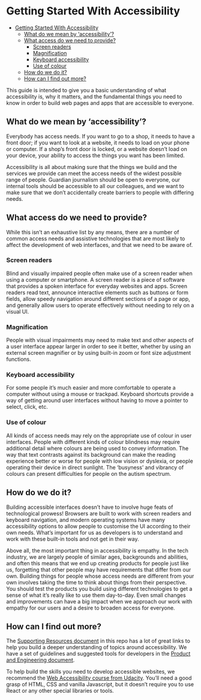 # Getting Started With Accessibility

- [Getting Started With Accessibility](#getting-started-with-accessibility)
  - [What do we mean by ‘accessibility’?](#what-do-we-mean-by-accessibility)
  - [What access do we need to provide?](#what-access-do-we-need-to-provide)
    - [Screen readers](#screen-readers)
    - [Magnification](#magnification)
    - [Keyboard accessibility](#keyboard-accessibility)
    - [Use of colour](#use-of-colour)
  - [How do we do it?](#how-do-we-do-it)
  - [How can I find out more?](#how-can-i-find-out-more)

This guide is intended to give you a basic understanding of what accessibility is, why it matters, and the fundamental things you need to know in order to build web pages and apps that are accessible to everyone.

## What do we mean by ‘accessibility’?

Everybody has access needs. If you want to go to a shop, it needs to have a front door; if you want to look at a website, it needs to load on your phone or computer. If a shop’s front door is locked, or a website doesn’t load on your device, your ability to access the things you want has been limited.

Accessibility is all about making sure that the things we build and the services we provide can meet the access needs of the widest possible range of people. Guardian journalism should be open to everyone, our internal tools should be accessible to all our colleagues, and we want to make sure that we don’t accidentally create barriers to people with differing needs.

## What access do we need to provide?

While this isn’t an exhaustive list by any means, there are a number of common access needs and assistive technologies that are most likely to affect the development of web interfaces, and that we need to be aware of.

### Screen readers

Blind and visually impaired people often make use of a screen reader when using a computer or smartphone. A screen reader is a piece of software that provides a spoken interface for everyday websites and apps. Screen readers read text, announce interactive elements such as buttons or form fields, allow speedy navigation around different sections of a page or app, and generally allow users to operate effectively without needing to rely on a visual UI.

### Magnification

People with visual impairments may need to make text and other aspects of a user interface appear larger in order to see it better, whether by using an external screen magnifier or by using built-in zoom or font size adjustment functions.

### Keyboard accessibility

For some people it’s much easier and more comfortable to operate a computer without using a mouse or trackpad. Keyboard shortcuts provide a way of getting around user interfaces without having to move a pointer to select, click, etc.

### Use of colour

All kinds of access needs may rely on the appropriate use of colour in user interfaces. People with different kinds of colour blindness may require additional detail where colours are being used to convey information. The way that text contrasts against its background can make the reading experience better or worse for people with low vision or dyslexia, or people operating their device in direct sunlight. The ‘busyness’ and vibrancy of colours can present difficulties for people on the autism spectrum.

## How do we do it?

Building accessible interfaces doesn’t have to involve huge feats of technological prowess! Browsers are built to work with screen readers and keyboard navigation, and modern operating systems have many accessibility options to allow people to customise the UI according to their own needs. What’s important for us as developers is to understand and work with these built-in tools and not get in their way.

Above all, the most important thing in accessibility is empathy. In the tech industry, we are largely people of similar ages, backgrounds and abilities, and often this means that we end up creating products for people just like us, forgetting that other people may have requirements that differ from our own. Building things for people whose access needs are different from your own involves taking the time to think about things from their perspective. You should test the products you build using different technologies to get a sense of what it’s really like to use them day-to-day. Even small changes and improvements can have a big impact when we approach our work with empathy for our users and a desire to broaden access for everyone.

## How can I find out more?

The [Supporting Resources document](supporting-resources.md) in this repo has a lot of great links to help you build a deeper understanding of topics around accessibility. We have a set of guidelines and suggested tools for developers in the [Product and Engineering document](product-and-engineering.md).

To help build the skills you need to develop accessible websites, we recommend the [Web Accessibility course from Udacity](https://www.udacity.com/course/web-accessibility--ud891). You’ll need a good grasp of HTML, CSS and vanilla Javascript, but it doesn’t require you to use React or any other special libraries or tools.
